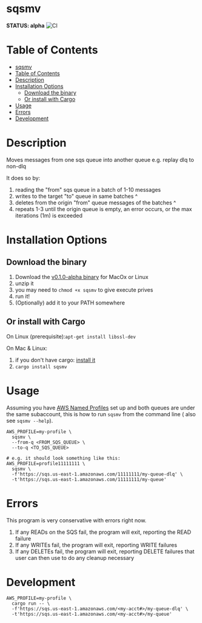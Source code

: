 # sqsmv

**STATUS: alpha**
![CI](https://github.com/kenshih/sqsmv/workflows/CI/badge.svg)
# Table of Contents

- [sqsmv](#sqsmv)
- [Table of Contents](#table-of-contents)
- [Description](#description)
- [Installation Options](#installation-options)
  - [Download the binary](#download-the-binary)
  - [Or install with Cargo](#or-install-with-cargo)
- [Usage](#usage)
- [Errors](#errors)
- [Development](#development)

# Description

Moves messages from one sqs queue into another queue e.g. replay dlq to non-dlq

It does so by:
1. reading the "from" sqs queue in a batch of 1-10 messages
2. writes to the target "to" queue in same batches ^
3. deletes from the origin "from" queue messages of the batches ^
4. repeats 1-3 until the origin queue is empty, an error occurs, or the max iterations (1m) is exceeded
# Installation Options
## Download the binary
1. Download the [v0.1.0-alpha binary](https://github.com/kenshih/sqsmv/releases/tag/v0.1.0-alpha) for MacOx or Linux
2. unzip it
3. you may need to `chmod +x sqsmv` to give execute prives
4. run it!
5. (Optionally) add it to your PATH somewhere

## Or install with Cargo
On Linux (prerequisite):`apt-get install libssl-dev`

On Mac & Linux:
1. if you don't have cargo: [install it](https://doc.rust-lang.org/cargo/getting-started/installation.html)
2. `cargo install sqsmv`
# Usage

Assuming you have [AWS Named Profiles](https://docs.aws.amazon.com/cli/latest/userguide/cli-configure-profiles.html) set up and both queues are under the same subaccount, this is how to run `sqsmv` from the command line ( also see `sqsmv --help`).

```
AWS_PROFILE=my-profile \
  sqsmv \
  --from-q <FROM_SQS_QUEUE> \
  --to-q <TO_SQS_QUEUE>

# e.g. it should look something like this:
AWS_PROFILE=profile11111111 \
  sqsmv \
  -f'https://sqs.us-east-1.amazonaws.com/11111111/my-queue-dlq' \
  -t'https://sqs.us-east-1.amazonaws.com/11111111/my-queue'
```

# Errors

This program is very conservative with errors right now.

1. If any READs on the SQS fail, the program will exit, reporting the READ failure
2. If any WRITEs fail, the program will exit, reporting WRITE failures
3. If any DELETEs fail, the program will exit, reporting DELETE failures that user can then use to do any cleanup necessary

# Development

```
AWS_PROFILE=my-profile \
  cargo run -- \
  -f'https://sqs.us-east-1.amazonaws.com/<my-acct#>/my-queue-dlq' \
  -t'https://sqs.us-east-1.amazonaws.com/<my-acct#>/my-queue'
```
